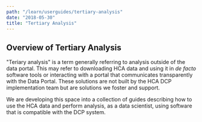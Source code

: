 ```yaml
---
path: "/learn/userguides/tertiary-analysis"
date: "2018-05-30"
title: "Tertiary Analysis"
---
```


## Overview of Tertiary Analysis

"Teriary analysis" is a term generally referring to analysis outside of the data portal. This may refer to downloading HCA data and using it in *de facto* software tools or interacting with a portal that communicates transparently with the Data Portal. These solutions are not built by the HCA DCP implementation team but are solutions we foster and support.   

We are developing this space into a collection of guides describing how to use the HCA data and perform analysis, as a data scientist, using software that is compatible with the DCP system.
